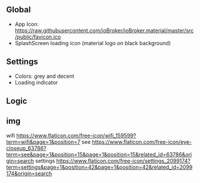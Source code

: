 ## Global
- App Icon: https://raw.githubusercontent.com/ioBroker/ioBroker.material/master/src/public/favicon.ico
- SplashScreen loading icon (material logo on black background)

## Settings
- Colors: grey and decent
- Loading indicator
## Logic

## img
wifi https://www.flaticon.com/free-icon/wifi_159599?term=wifi&page=1&position=7
see https://www.flaticon.com/free-icon/eye-closeup_63786?term=see&page=1&position=15&page=1&position=15&related_id=63786&origin=search
settings https://www.flaticon.com/free-icon/settings_2099174?term=settings&page=1&position=42&page=1&position=42&related_id=2099174&origin=search